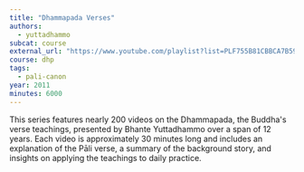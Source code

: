 ```yaml
---
title: "Dhammapada Verses"
authors:
  - yuttadhammo
subcat: course
external_url: "https://www.youtube.com/playlist?list=PLF755B81CBBCA7B59"
course: dhp
tags:
  - pali-canon
year: 2011
minutes: 6000
---
```


This series features nearly 200 videos on the Dhammapada, the Buddha's verse teachings, presented by Bhante Yuttadhammo over a span of 12 years. Each video is approximately 30 minutes long and includes an explanation of the Pāli verse, a summary of the background story, and insights on applying the teachings to daily practice.